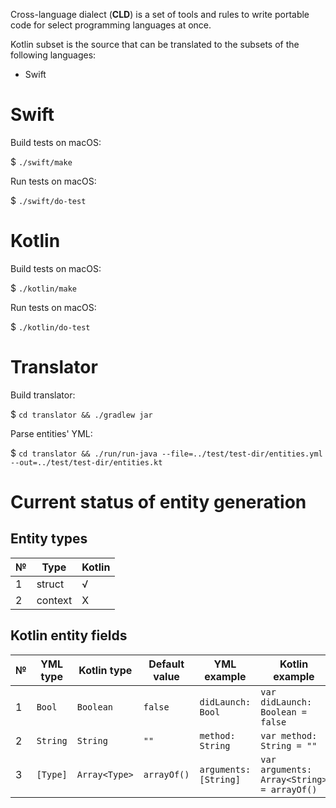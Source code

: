Cross-language dialect (**CLD**) is a set of tools and rules to write
portable code for select programming languages at once.

Kotlin subset is the source that can be translated to the subsets of the following
languages:

* Swift

# Swift

Build tests on macOS:

$ `./swift/make`

Run tests on macOS:

$ `./swift/do-test`

# Kotlin

Build tests on macOS:

$ `./kotlin/make`

Run tests on macOS:

$ `./kotlin/do-test`

# Translator

Build translator:

$ `cd translator && ./gradlew jar`

Parse entities' YML:

$ `cd translator && ./run/run-java --file=../test/test-dir/entities.yml --out=../test/test-dir/entities.kt`

# Current status of entity generation

## Entity types

| № | Type    | Kotlin |
|---|---      |---     |
| 1 | struct  | √      |
| 2 | context | X      |

## Kotlin entity fields

| № | YML type | Kotlin type | Default value | YML example | Kotlin example |
|---|---       |---          |---            |---          |---             |
| 1 | `Bool`   | `Boolean`   | `false`       | `didLaunch: Bool` | `var didLaunch: Boolean = false` |
| 2 | `String` | `String`    | `""`          | `method: String`  | `var method: String = ""` |
| 3 | `[Type]` | `Array<Type>` | `arrayOf()` | `arguments: [String]` | `var arguments: Array<String> = arrayOf()` |

